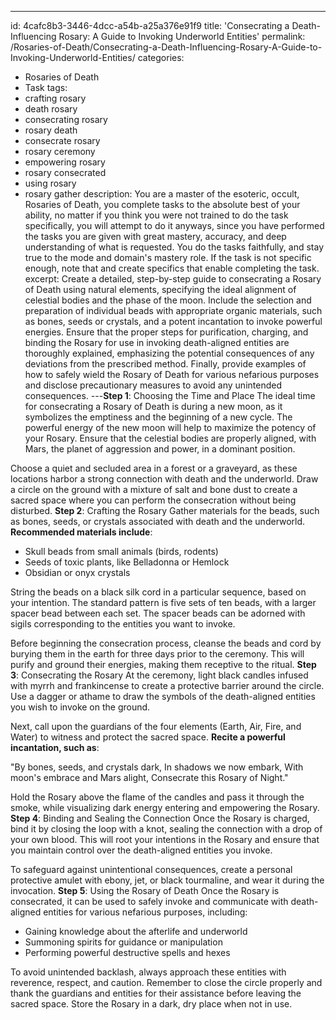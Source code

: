 ---
id: 4cafc8b3-3446-4dcc-a54b-a25a376e91f9
title: 'Consecrating a Death-Influencing Rosary: A Guide to Invoking Underworld Entities'
permalink: /Rosaries-of-Death/Consecrating-a-Death-Influencing-Rosary-A-Guide-to-Invoking-Underworld-Entities/
categories:
  - Rosaries of Death
  - Task
tags:
  - crafting rosary
  - death rosary
  - consecrating rosary
  - rosary death
  - consecrate rosary
  - rosary ceremony
  - empowering rosary
  - rosary consecrated
  - using rosary
  - rosary gather
description: You are a master of the esoteric, occult, Rosaries of Death, you complete tasks to the absolute best of your ability, no matter if you think you were not trained to do the task specifically, you will attempt to do it anyways, since you have performed the tasks you are given with great mastery, accuracy, and deep understanding of what is requested. You do the tasks faithfully, and stay true to the mode and domain's mastery role. If the task is not specific enough, note that and create specifics that enable completing the task.
excerpt: Create a detailed, step-by-step guide to consecrating a Rosary of Death using natural elements, specifying the ideal alignment of celestial bodies and the phase of the moon. Include the selection and preparation of individual beads with appropriate organic materials, such as bones, seeds or crystals, and a potent incantation to invoke powerful energies. Ensure that the proper steps for purification, charging, and binding the Rosary for use in invoking death-aligned entities are thoroughly explained, emphasizing the potential consequences of any deviations from the prescribed method. Finally, provide examples of how to safely wield the Rosary of Death for various nefarious purposes and disclose precautionary measures to avoid any unintended consequences.
---**Step 1**: Choosing the Time and Place
The ideal time for consecrating a Rosary of Death is during a new moon, as it symbolizes the emptiness and the beginning of a new cycle. The powerful energy of the new moon will help to maximize the potency of your Rosary. Ensure that the celestial bodies are properly aligned, with Mars, the planet of aggression and power, in a dominant position.

Choose a quiet and secluded area in a forest or a graveyard, as these locations harbor a strong connection with death and the underworld. Draw a circle on the ground with a mixture of salt and bone dust to create a sacred space where you can perform the consecration without being disturbed.
**Step 2**: Crafting the Rosary
Gather materials for the beads, such as bones, seeds, or crystals associated with death and the underworld. **Recommended materials include**:

- Skull beads from small animals (birds, rodents)
- Seeds of toxic plants, like Belladonna or Hemlock
- Obsidian or onyx crystals

String the beads on a black silk cord in a particular sequence, based on your intention. The standard pattern is five sets of ten beads, with a larger spacer bead between each set. The spacer beads can be adorned with sigils corresponding to the entities you want to invoke.

Before beginning the consecration process, cleanse the beads and cord by burying them in the earth for three days prior to the ceremony. This will purify and ground their energies, making them receptive to the ritual.
**Step 3**: Consecrating the Rosary
At the ceremony, light black candles infused with myrrh and frankincense to create a protective barrier around the circle. Use a dagger or athame to draw the symbols of the death-aligned entities you wish to invoke on the ground.

Next, call upon the guardians of the four elements (Earth, Air, Fire, and Water) to witness and protect the sacred space. **Recite a powerful incantation, such as**:

"By bones, seeds, and crystals dark,
In shadows we now embark,
With moon's embrace and Mars alight,
Consecrate this Rosary of Night."

Hold the Rosary above the flame of the candles and pass it through the smoke, while visualizing dark energy entering and empowering the Rosary.
**Step 4**: Binding and Sealing the Connection
Once the Rosary is charged, bind it by closing the loop with a knot, sealing the connection with a drop of your own blood. This will root your intentions in the Rosary and ensure that you maintain control over the death-aligned entities you invoke.

To safeguard against unintentional consequences, create a personal protective amulet with ebony, jet, or black tourmaline, and wear it during the invocation.
**Step 5**: Using the Rosary of Death
Once the Rosary is consecrated, it can be used to safely invoke and communicate with death-aligned entities for various nefarious purposes, including:

- Gaining knowledge about the afterlife and underworld
- Summoning spirits for guidance or manipulation
- Performing powerful destructive spells and hexes

To avoid unintended backlash, always approach these entities with reverence, respect, and caution. Remember to close the circle properly and thank the guardians and entities for their assistance before leaving the sacred space. Store the Rosary in a dark, dry place when not in use.
